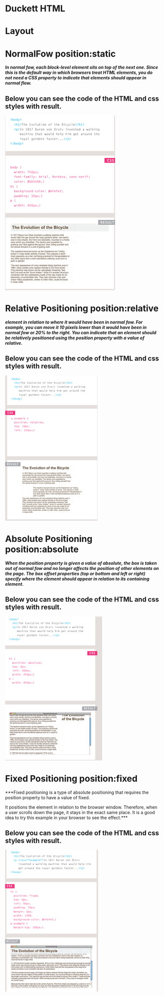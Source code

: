 
# Duckett HTML 
# Layout

# NormalFow position:static
***In normal fow, each block-level
element sits on top of the next
one. Since this is the default
way in which browsers treat
HTML elements, you do not
need a CSS property to indicate
that elements should appear
in normal flow.***




## Below you can see the code of the HTML and css styles with result.


![static image](static.png)


# Relative Positioning position:relative
***element in relation to where it
would have been in normal fow.
For example, you can move it 10
pixels lower than it would have
been in normal fow or 20% to
the right.
You can indicate that an element
should be relatively positioned
using the position property
with a value of relative.***

## Below you can see the code of the HTML and css styles with result.

![relative image](relative.png)


# Absolute Positioning position:absolute

***When the position property
is given a value of absolute,
the box is taken out of normal
fow and no longer affects the
position of other elements on
the page. 
The box offset properties (top
or bottom and left or right)
specify where the element
should appear in relation to its
containing element.***

## Below you can see the code of the HTML and css styles with result.

![abslut image](abslut.png)


# Fixed Positioning position:fixed

***Fixed positioning is a type
of absolute positioning that
requires the position property
to have a value of fixed.

It positions the element in
relation to the browser window.
Therefore, when a user scrolls
down the page, it stays in the
exact same place. It is a good
idea to try this example in your
browser to see the effect.***


## Below you can see the code of the HTML and css styles with result.

![fixed image](fixed.png)

